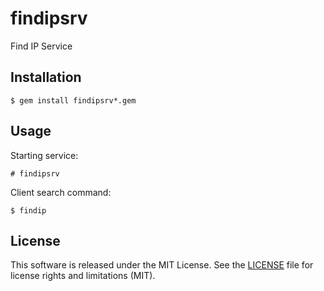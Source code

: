 # findipsrv

Find IP Service

## Installation

    $ gem install findipsrv*.gem

## Usage

Starting service:

    # findipsrv

Client search command:

    $ findip

## License

This software is released under the MIT License.
See the [LICENSE](LICENSE.txt) file for license rights and limitations (MIT).

